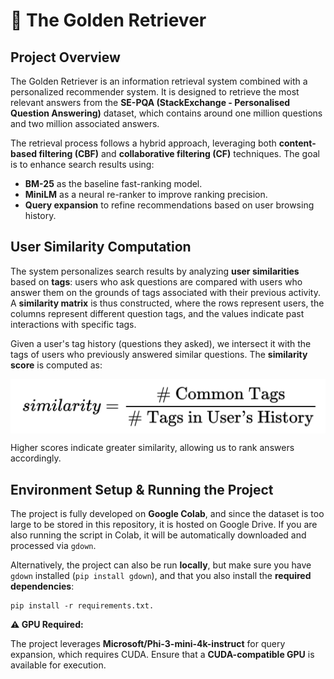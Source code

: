 # 🐶 The Golden Retriever

## Project Overview

The Golden Retriever is an information retrieval system combined with a personalized recommender system. It is designed to retrieve the most relevant answers from the **SE-PQA (StackExchange - Personalised Question Answering)** dataset, which contains around one million questions and two million associated answers.

The retrieval process follows a hybrid approach, leveraging both **content-based filtering (CBF)** and **collaborative filtering (CF)** techniques. The goal is to enhance search results using:

- **BM-25** as the baseline fast-ranking model.
- **MiniLM** as a neural re-ranker to improve ranking precision.
- **Query expansion** to refine recommendations based on user browsing history.

## User Similarity Computation

The system personalizes search results by analyzing **user similarities** based on **tags**: users who ask questions are compared with users who answer them on the grounds of tags associated with their previous activity. A **similarity matrix** is thus constructed, where the rows represent users, the columns represent different question tags, and the values indicate past interactions with specific tags. 

Given a user's tag history (questions they asked), we intersect it with the tags of users who previously answered similar questions. The **similarity score** is computed as:

<img align="center" src="latex-formula.png" />

Higher scores indicate greater similarity, allowing us to rank answers accordingly.

## Environment Setup & Running the Project

The project is fully developed on **Google Colab**, and since the dataset is too large to be stored in this repository, it is hosted on Google Drive. If you are also running the script in Colab, it will be automatically downloaded and processed via `gdown`.  

Alternatively, the project can also be run **locally**, but make sure you have `gdown` installed (`pip install gdown`), and that you also install the **required dependencies**:
```
pip install -r requirements.txt.
```
**⚠️ GPU Required:**

The project leverages **Microsoft/Phi-3-mini-4k-instruct** for query expansion, which requires CUDA. Ensure that a **CUDA-compatible GPU** is available for execution.
